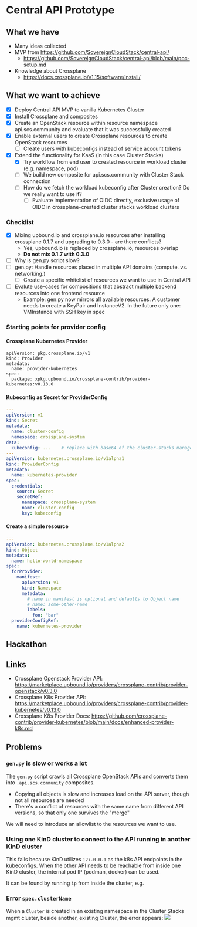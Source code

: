 # Central API Prototype

## What we have

* Many ideas collected
* MVP from https://github.com/SovereignCloudStack/central-api/
    * https://github.com/SovereignCloudStack/central-api/blob/main/poc-setup.md
* Knowledge about Crossplane
    * https://docs.crossplane.io/v1.15/software/install/


## What we want to achieve

- [x] Deploy Central API MVP to vanilla Kubernetes Cluster
- [x] Install Crossplane and composites
- [x] Create an OpenStack resource within resource namespace api.scs.community and evaluate that it was successfully created
- [x] Enable external users to create Crossplane resources to create OpenStack resources
    - [ ] Create users with kubeconfigs instead of service account tokens
- [x] Extend the functionality for KaaS (in this case Cluster Stacks)
    - [x] Try workflow from end user to created resource in workload cluster (e.g. namespace, pod)
    - [ ] We build new composite for api.scs.community with Cluster Stack connection
    - [ ] How do we fetch the workload kubeconfig after Cluster creation? Do we really want to use it? 
        - [ ] Evaluate implementation of OIDC directly, exclusive usage of OIDC in crossplane-created cluster stacks workload clusters 

### Checklist 

- [x] Mixing upbound.io and crossplane.io resources after installing crossplane 0.1.7 and upgrading to 0.3.0 - are there conflicts?
    * Yes, upbound.io is replaced by crossplane.io, resources overlap
    * **Do not mix 0.1.7 with 0.3.0**
- [ ] Why is gen.py script slow?
- [ ] gen.py: Handle resources placed in multiple API domains (compute. vs. networking.)
    - [ ] Create a specific whitelist of resources we want to use in Central API
- [ ] Evalute use-cases for compositions that abstract multiple backend resources into one frontend resource
    * Example: gen.py now mirrors all available resources. A customer needs to create a KeyPair and InstanceV2. In the future only one: VMInstance with SSH key in spec


### Starting points for provider config

#### Crossplane Kubernetes Provider

```
apiVersion: pkg.crossplane.io/v1
kind: Provider
metadata:
  name: provider-kubernetes
spec:
  package: xpkg.upbound.io/crossplane-contrib/provider-kubernetes:v0.13.0
```

#### Kubeconfig as Secret for ProviderConfig

```yaml
---
apiVersion: v1
kind: Secret
metadata:
  name: cluster-config
  namespace: crossplane-system
data:
  kubeconfig: ...    # replace with base64 of the cluster-stacks management cluster
---
apiVersion: kubernetes.crossplane.io/v1alpha1
kind: ProviderConfig
metadata:
  name: kubernetes-provider
spec:
  credentials:
    source: Secret
    secretRef:
      namespace: crossplane-system
      name: cluster-config
      key: kubeconfig
```

#### Create a simple resource

```yaml
---
apiVersion: kubernetes.crossplane.io/v1alpha2
kind: Object
metadata:
  name: hello-world-namespace
spec:
  forProvider:
    manifest:
      apiVersion: v1
      kind: Namespace
      metadata:
        # name in manifest is optional and defaults to Object name
        # name: some-other-name
        labels:
          foo: "bar"
  providerConfigRef:
    name: kubernetes-provider
```

## Hackathon


## Links

- Crossplane Openstack Provider API: https://marketplace.upbound.io/providers/crossplane-contrib/provider-openstack/v0.3.0
- Crossplane K8s Provider API: https://marketplace.upbound.io/providers/crossplane-contrib/provider-kubernetes/v0.13.0
- Crossplane K8s Provider Docs: https://github.com/crossplane-contrib/provider-kubernetes/blob/main/docs/enhanced-provider-k8s.md


## Problems

### `gen.py` is slow or works a lot

The `gen.py` script crawls all Crossplane OpenStack APIs and converts them into `.api.scs.community` composites. 

* Copying all objects is slow and increases load on the API server, though not all resources are needed
* There's a conflict of resources with the same name from different API versions, so that only one survives the "merge"

We will need to introduce an allowlist to the resources we want to use.

### Using one KinD cluster to connect to the API running in another KinD cluster

This fails because KinD utilizes `127.0.0.1` as the k8s API endpoints in the kubeconfigs. When the other API needs to be reachable from inside one KinD cluster, the internal pod IP (podman, docker) can be used. 

It can be found by running `ip` from inside the cluster, e.g. 

### Error `spec.clusterName`

When a `Cluster` is created in an existing namespace in the Cluster Stacks mgmt cluster, beside another, existing Cluster, the error appears:
![](https://input.scs.community/uploads/96e2c289-a216-4463-9e1c-a18f9c3c9021.png)
